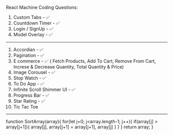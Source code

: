React Machine Coding Questions:

1. Custom Tabs - ✅
2. Countdown Timer - ✅
3. Login / SignUp - ✅
4. Model Overlay - ✅

---

1. Accordian - ✅
2. Pagination - ✅
3. E commerce - ✅ ( Fetch Products, Add To Cart, Remove From Cart, Increse & Decrease Quantity, Total Quantity & Price)
4. Image Corousel - ✅
5. Stop Watch - ✅
6. To Do App - ✅
7. Infinite Scroll Shimmer UI - ✅
8. Progress Bar  - ✅
9. Star Rating  - ✅
10. Tic Tac Toe

----


function SortArray(array){
        for(let j=0; j<array.length-1; j++){
            if(array[j] > array[j+1]){
                array[j], array[j+1] = array[j+1], array[j]
            }
        }
    }
    return array;
}


